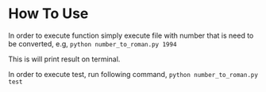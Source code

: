 # How To Use

In order to execute function simply execute file with number that is need to be converted, e.g,
	`python number_to_roman.py 1994`

This is will print result on terminal.

In order to execute test, run following command,
	`python number_to_roman.py test`
